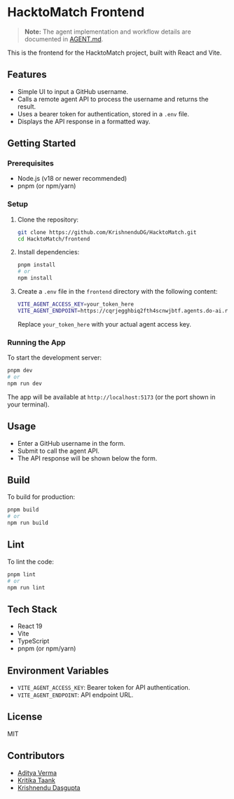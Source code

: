 # HacktoMatch Frontend

> **Note:** The agent implementation and workflow details are documented in [AGENT.md](./AGENT.md).

This is the frontend for the HacktoMatch project, built with React and Vite.

## Features
- Simple UI to input a GitHub username.
- Calls a remote agent API to process the username and returns the result.
- Uses a bearer token for authentication, stored in a `.env` file.
- Displays the API response in a formatted way.

## Getting Started

### Prerequisites
- Node.js (v18 or newer recommended)
- pnpm (or npm/yarn)

### Setup
1. Clone the repository:
   ```sh
   git clone https://github.com/KrishnenduDG/HacktoMatch.git
   cd HacktoMatch/frontend
   ```
2. Install dependencies:
   ```sh
   pnpm install
   # or
   npm install
   ```
3. Create a `.env` file in the `frontend` directory with the following content:
   ```sh
   VITE_AGENT_ACCESS_KEY=your_token_here
   VITE_AGENT_ENDPOINT=https://cqrjegghbiq2fth4scnwjbtf.agents.do-ai.run
   ```
   Replace `your_token_here` with your actual agent access key.

### Running the App
To start the development server:
```sh
pnpm dev
# or
npm run dev
```

The app will be available at `http://localhost:5173` (or the port shown in your terminal).

## Usage
- Enter a GitHub username in the form.
- Submit to call the agent API.
- The API response will be shown below the form.

## Build
To build for production:
```sh
pnpm build
# or
npm run build
```

## Lint
To lint the code:
```sh
pnpm lint
# or
npm run lint
```

## Tech Stack
- React 19
- Vite
- TypeScript
- pnpm (or npm/yarn)

## Environment Variables
- `VITE_AGENT_ACCESS_KEY`: Bearer token for API authentication.
- `VITE_AGENT_ENDPOINT`: API endpoint URL.

## License
MIT

## Contributors
- [Aditya Verma](https://github.com/AdityaVerma-1708)
- [Kritika Taank](https://github.com/kritikataank)
- [Krishnendu Dasgupta](https://github.com/KrishnenduDG)
